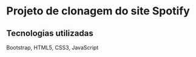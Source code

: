 # Projeto de clonagem do site Spotify
## Tecnologias utilizadas

Bootstrap, HTML5, CSS3, JavaScript
